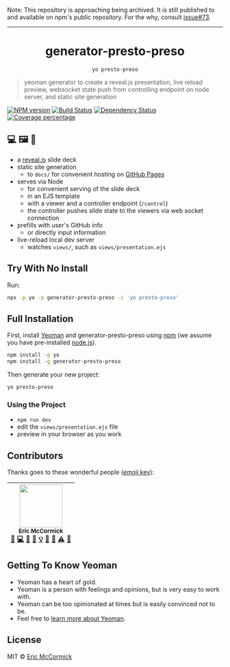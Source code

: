 Note: This repository is approaching being archived. It is still published to and available on npm's public repository. For the why, consult [issue#73](https://github.com/edm00se/generator-presto-preso/issues/73).

-----------

<div align="center">
<h1>generator-presto-preso</h1>
<pre><code>yo presto-preso</code></pre>
</div>

> yeoman generator to create a reveal.js presentation, live reload preview, websocket state push from controlling endpoint on node server, and static site generation

[![NPM version][npm-image]][npm-url] [![Build Status][travis-image]][travis-url] [![Dependency Status][daviddm-image]][daviddm-url] [![Coverage percentage][codecov-image]][codecov-url]

## 💻 🖼 🎉

- a [reveal.js](http://lab.hakim.se/reveal-js/) slide deck
- static site generation
  - to `docs/` for convenient hosting on [GitHub Pages](https://pages.github.com/)
- serves via Node
  - for convenient serving of the slide deck
  - in an EJS template
  - with a viewer and a controller endpoint (`/control`)
  - the controller pushes slide state to the viewers via web socket connection
- prefills with user's GitHub info
  - or directly input information
- live-reload local dev server
  - watches `views/`, such as `views/presentation.ejs`

## Try With No Install

Run:

```sh
npx -p yo -p generator-presto-preso -c 'yo presto-preso'
```

## Full Installation

First, install [Yeoman](http://yeoman.io) and generator-presto-preso using [npm](https://www.npmjs.com/) (we assume you have pre-installed [node.js](https://nodejs.org/)).

```bash
npm install -g yo
npm install -g generator-presto-preso
```

Then generate your new project:

```bash
yo presto-preso
```

### Using the Project

- `npm run dev`
- edit the `views/presentation.ejs` file
- preview in your browser as you work


## Contributors

Thanks goes to these wonderful people ([emoji key](https://github.com/kentcdodds/all-contributors#emoji-key)):

<!-- ALL-CONTRIBUTORS-LIST:START - Do not remove or modify this section -->
| [<img src="https://avatars3.githubusercontent.com/u/622118?v=4" width="100px;"/><br /><sub>Eric McCormick</sub>](https://ericmccormick.io)<br />[🐛](https://github.com/edm00se/generator-presto-preso/issues?q=author%3Aedm00se "Bug reports") [💻](https://github.com/edm00se/generator-presto-preso/commits?author=edm00se "Code") [🎨](#design-edm00se "Design") [📖](https://github.com/edm00se/generator-presto-preso/commits?author=edm00se "Documentation") [💡](#example-edm00se "Examples") [🤔](#ideas-edm00se "Ideas, Planning, & Feedback") [👀](#review-edm00se "Reviewed Pull Requests") [⚠️](https://github.com/edm00se/generator-presto-preso/commits?author=edm00se "Tests") [🔧](#tool-edm00se "Tools") |
| :---: |
<!-- ALL-CONTRIBUTORS-LIST:END -->

## Getting To Know Yeoman

 * Yeoman has a heart of gold.
 * Yeoman is a person with feelings and opinions, but is very easy to work with.
 * Yeoman can be too opinionated at times but is easily convinced not to be.
 * Feel free to [learn more about Yeoman](http://yeoman.io/).

## License

MIT © [Eric McCormick](https://ericmccormick.io/)


[npm-image]: https://badge.fury.io/js/generator-presto-preso.svg
[npm-url]: https://npmjs.org/package/generator-presto-preso
[travis-image]: https://travis-ci.org/edm00se/generator-presto-preso.svg?branch=master
[travis-url]: https://travis-ci.org/edm00se/generator-presto-preso
[daviddm-image]: https://david-dm.org/edm00se/generator-presto-preso.svg?theme=shields.io
[daviddm-url]: https://david-dm.org/edm00se/generator-presto-preso
[codecov-image]: https://codecov.io/github/edm00se/generator-presto-preso/coverage.svg
[codecov-url]: https://codecov.io/github/edm00se/generator-presto-preso
